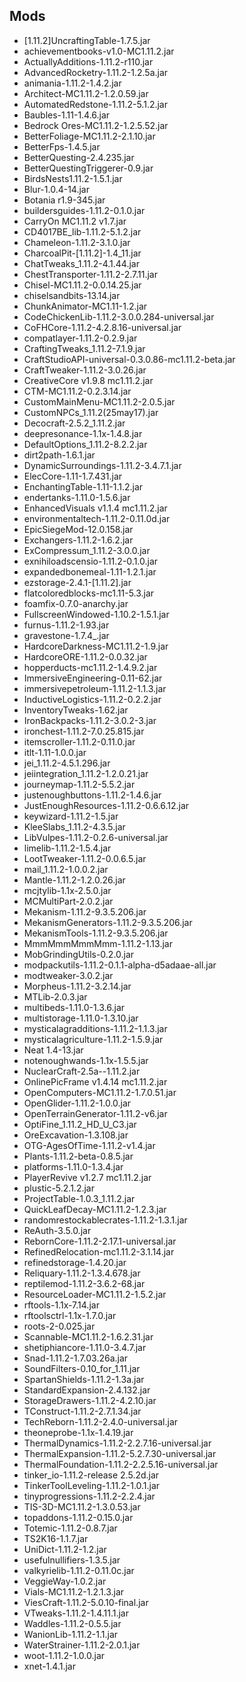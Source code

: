 ## Mods
* [1.11.2]UncraftingTable-1.7.5.jar
* achievementbooks-v1.0-MC1.11.2.jar
* ActuallyAdditions-1.11.2-r110.jar
* AdvancedRocketry-1.11.2-1.2.5a.jar
* animania-1.11.2-1.4.2.jar
* Architect-MC1.11.2-1.2.0.59.jar
* AutomatedRedstone-1.11.2-5.1.2.jar
* Baubles-1.11-1.4.6.jar
* Bedrock Ores-MC1.11.2-1.2.5.52.jar
* BetterFoliage-MC1.11.2-2.1.10.jar
* BetterFps-1.4.5.jar
* BetterQuesting-2.4.235.jar
* BetterQuestingTriggerer-0.9.jar
* BirdsNests1.11.2-1.5.1.jar
* Blur-1.0.4-14.jar
* Botania r1.9-345.jar
* buildersguides-1.11.2-0.1.0.jar
* CarryOn MC1.11.2 v1.7.jar
* CD4017BE_lib-1.11.2-5.1.2.jar
* Chameleon-1.11.2-3.1.0.jar
* CharcoalPit-[1.11.2]-1.4_11.jar
* ChatTweaks_1.11.2-4.1.44.jar
* ChestTransporter-1.11.2-2.7.11.jar
* Chisel-MC1.11.2-0.0.14.25.jar
* chiselsandbits-13.14.jar
* ChunkAnimator-MC1.11-1.2.jar
* CodeChickenLib-1.11.2-3.0.0.284-universal.jar
* CoFHCore-1.11.2-4.2.8.16-universal.jar
* compatlayer-1.11.2-0.2.9.jar
* CraftingTweaks_1.11.2-7.1.9.jar
* CraftStudioAPI-universal-0.3.0.86-mc1.11.2-beta.jar
* CraftTweaker-1.11.2-3.0.26.jar
* CreativeCore v1.9.8 mc1.11.2.jar
* CTM-MC1.11.2-0.2.3.14.jar
* CustomMainMenu-MC1.11.2-2.0.5.jar
* CustomNPCs_1.11.2(25may17).jar
* Decocraft-2.5.2_1.11.2.jar
* deepresonance-1.1x-1.4.8.jar
* DefaultOptions_1.11.2-8.2.2.jar
* dirt2path-1.6.1.jar
* DynamicSurroundings-1.11.2-3.4.7.1.jar
* ElecCore-1.11-1.7.431.jar
* EnchantingTable-1.11-1.1.2.jar
* endertanks-1.11.0-1.5.6.jar
* EnhancedVisuals v1.1.4 mc1.11.2.jar
* environmentaltech-1.11.2-0.11.0d.jar
* EpicSiegeMod-12.0.158.jar
* Exchangers-1.11.2-1.6.2.jar
* ExCompressum_1.11.2-3.0.0.jar
* exnihiloadscensio-1.11.2-0.1.0.jar
* expandedbonemeal-1.11-1.2.1.jar
* ezstorage-2.4.1-[1.11.2].jar
* flatcoloredblocks-mc1.11-5.3.jar
* foamfix-0.7.0-anarchy.jar
* FullscreenWindowed-1.10.2-1.5.1.jar
* furnus-1.11.2-1.93.jar
* gravestone-1.7.4_.jar
* HardcoreDarkness-MC1.11.2-1.9.jar
* HardcoreORE-1.11.2-0.0.32.jar
* hopperducts-mc1.11.2-1.4.9.2.jar
* ImmersiveEngineering-0.11-62.jar
* immersivepetroleum-1.11.2-1.1.3.jar
* InductiveLogistics-1.11.2-0.2.2.jar
* InventoryTweaks-1.62.jar
* IronBackpacks-1.11.2-3.0.2-3.jar
* ironchest-1.11.2-7.0.25.815.jar
* itemscroller-1.11.2-0.11.0.jar
* itlt-1.11-1.0.0.jar
* jei_1.11.2-4.5.1.296.jar
* jeiintegration_1.11.2-1.2.0.21.jar
* journeymap-1.11.2-5.5.2.jar
* justenoughbuttons-1.11.2-1.4.6.jar
* JustEnoughResources-1.11.2-0.6.6.12.jar
* keywizard-1.11.2-1.5.jar
* KleeSlabs_1.11.2-4.3.5.jar
* LibVulpes-1.11.2-0.2.6-universal.jar
* limelib-1.11.2-1.5.4.jar
* LootTweaker-1.11.2-0.0.6.5.jar
* mail_1.11.2-1.0.0.2.jar
* Mantle-1.11.2-1.2.0.26.jar
* mcjtylib-1.1x-2.5.0.jar
* MCMultiPart-2.0.2.jar
* Mekanism-1.11.2-9.3.5.206.jar
* MekanismGenerators-1.11.2-9.3.5.206.jar
* MekanismTools-1.11.2-9.3.5.206.jar
* MmmMmmMmmMmm-1.11.2-1.13.jar
* MobGrindingUtils-0.2.0.jar
* modpackutils-1.11.2-0.1.1-alpha-d5adaae-all.jar
* modtweaker-3.0.2.jar
* Morpheus-1.11.2-3.2.14.jar
* MTLib-2.0.3.jar
* multibeds-1.11.0-1.3.6.jar
* multistorage-1.11.0-1.3.10.jar
* mysticalagradditions-1.11.2-1.1.3.jar
* mysticalagriculture-1.11.2-1.5.9.jar
* Neat 1.4-13.jar
* notenoughwands-1.1x-1.5.5.jar
* NuclearCraft-2.5a--1.11.2.jar
* OnlinePicFrame v1.4.14 mc1.11.2.jar
* OpenComputers-MC1.11.2-1.7.0.51.jar
* OpenGlider-1.11.2-1.0.0.jar
* OpenTerrainGenerator-1.11.2-v6.jar
* OptiFine_1.11.2_HD_U_C3.jar
* OreExcavation-1.3.108.jar
* OTG-AgesOfTime-1.11.2-v1.4.jar
* Plants-1.11.2-beta-0.8.5.jar
* platforms-1.11.0-1.3.4.jar
* PlayerRevive v1.2.7 mc1.11.2.jar
* plustic-5.2.1.2.jar
* ProjectTable-1.0.3_1.11.2.jar
* QuickLeafDecay-MC1.11.2-1.2.3.jar
* randomrestockablecrates-1.11.2-1.3.1.jar
* ReAuth-3.5.0.jar
* RebornCore-1.11.2-2.17.1-universal.jar
* RefinedRelocation-mc1.11.2-3.1.14.jar
* refinedstorage-1.4.20.jar
* Reliquary-1.11.2-1.3.4.678.jar
* reptilemod-1.11.2-3.6.2-68.jar
* ResourceLoader-MC1.11.2-1.5.2.jar
* rftools-1.1x-7.14.jar
* rftoolsctrl-1.1x-1.7.0.jar
* roots-2-0.025.jar
* Scannable-MC1.11.2-1.6.2.31.jar
* shetiphiancore-1.11.0-3.4.7.jar
* Snad-1.11.2-1.7.03.26a.jar
* SoundFilters-0.10_for_1.11.jar
* SpartanShields-1.11.2-1.3a.jar
* StandardExpansion-2.4.132.jar
* StorageDrawers-1.11.2-4.2.10.jar
* TConstruct-1.11.2-2.7.1.34.jar
* TechReborn-1.11.2-2.4.0-universal.jar
* theoneprobe-1.1x-1.4.19.jar
* ThermalDynamics-1.11.2-2.2.7.16-universal.jar
* ThermalExpansion-1.11.2-5.2.7.30-universal.jar
* ThermalFoundation-1.11.2-2.2.5.16-universal.jar
* tinker_io-1.11.2-release 2.5.2d.jar
* TinkerToolLeveling-1.11.2-1.0.1.jar
* tinyprogressions-1.11.2-2.2.4.jar
* TIS-3D-MC1.11.2-1.3.0.53.jar
* topaddons-1.11.2-0.15.0.jar
* Totemic-1.11.2-0.8.7.jar
* TS2K16-1.1.7.jar
* UniDict-1.11.2-1.2.jar
* usefulnullifiers-1.3.5.jar
* valkyrielib-1.11.2-0.11.0c.jar
* VeggieWay-1.0.2.jar
* Vials-MC1.11.2-1.2.1.3.jar
* ViesCraft-1.11.2-5.0.10-final.jar
* VTweaks-1.11.2-1.4.11.1.jar
* Waddles-1.11.2-0.5.5.jar
* WanionLib-1.11.2-1.1.jar
* WaterStrainer-1.11.2-2.0.1.jar
* woot-1.11.2-1.0.0.jar
* xnet-1.4.1.jar
